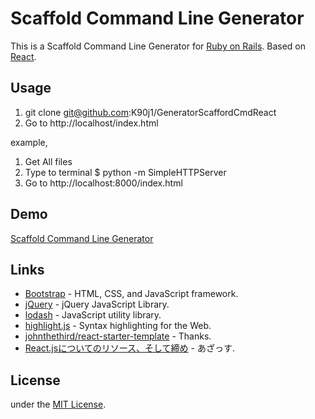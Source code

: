 # Scaffold Command Line Generator

This is a Scaffold Command Line Generator for [Ruby on Rails](https://github.com/rails/rails). Based on [React](http://facebook.github.io/react/).

## Usage
1. git clone git@github.com:K90j1/GeneratorScaffordCmdReact
2. Go to http://localhost/index.html

example,
1. Get All files
2. Type to terminal  $ python -m SimpleHTTPServer
3. Go to http://localhost:8000/index.html

## Demo
[Scaffold Command Line Generator](https://smapira.github.io/GeneratorScaffordCmdReact/)

## Links
- [Bootstrap](https://github.com/twbs/bootstrap) - HTML, CSS, and JavaScript framework.
- [jQuery](https://github.com/jquery/jquery) - jQuery JavaScript Library.
- [lodash](https://github.com/lodash/lodash) - JavaScript utility library.
- [highlight.js](https://highlightjs.org/) - Syntax highlighting for the Web.
- [johnthethird/react-starter-template](https://github.com/johnthethird/react-starter-template) - Thanks.
- [React.jsについてのリソース、そして締め](http://qiita.com/koba04/items/9df76ac0744edd8f8e0e) - あざっす.

## License
under the [MIT License](http://opensource.org/licenses/MIT).
